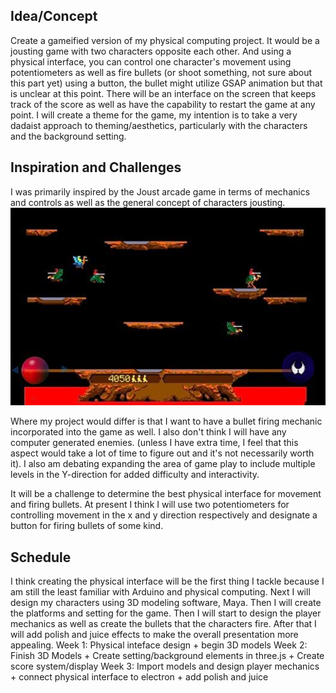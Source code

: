 ## Idea/Concept
Create a gameified version of my physical computing project. It would be a jousting game with two characters opposite each other. And using a physical interface, you can control one character's movement using potentiometers as well as fire bullets (or shoot something, not sure about this part yet) using a button, the bullet might utilize GSAP animation but that is unclear at this point. There will be an interface on the screen that keeps track of the score as well as have the capability to restart the game at any point. I will create a theme for the game, my intention is to take a very dadaist approach to theming/aesthetics, particularly with the characters and the background setting.

## Inspiration and Challenges
I was primarily inspired by the Joust arcade game in terms of mechanics and controls as well as the general concept of characters jousting. 
![Image1](images/joust.jpg?raw=true "Joust")

Where my project would differ is that I want to have a bullet firing mechanic incorporated into the game as well. I also don't think I will have any computer generated enemies. (unless I have extra time, I feel that this aspect would take a lot of time to figure out and it's not necessarily worth it). I also am debating expanding the area of game play to include multiple levels in the Y-direction for added difficulty and interactivity. 

It will be a challenge to determine the best physical interface for movement and firing bullets. At present I think I will use two potentiometers for controlling movement in the x and y direction respectively and designate a button for firing bullets of some kind. 

## Schedule
I think creating the physical interface will be the first thing I tackle because I am still the least familiar with Arduino and physical computing. Next I will design my characters using 3D modeling software, Maya. Then I will create the platforms and setting for the game. Then I will start to design the player mechanics as well as create the bullets that the characters fire. After that I will add polish and juice effects to make the overall presentation more appealing. 
Week 1: Physical inteface design + begin 3D models 
Week 2: Finish 3D Models + Create setting/background elements in three.js + Create score system/display
Week 3: Import models and design player mechanics + connect physical interface to electron + add polish and juice